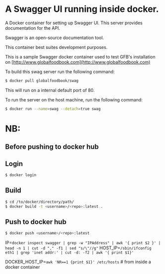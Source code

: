 # A Swagger UI running inside docker.

A Docker container for setting up Swagger UI. This server provides documentation for the API.

Swagger is an open-source documentation tool.

This container best suites development purposes.

This is a sample Swagger docker container used to test GFB's installation on [http://www.globalfoodbook.com](http://www.globalfoodbook.com)


To build this swag server run the following command:

```bash
$ docker pull globalfoodbook/swag
```

This will run on a internal default port of 80.

To run the server on the host machine, run the following command:

```bash
$ docker run --name=swag --detach=true swag

```

# NB:

## Before pushing to docker hub

## Login

```bash
$ docker login
```

## Build

```bash
$ cd /to/docker/directory/path/
$ docker build -t <username>/<repo>:latest .
```

## Push to docker hub

```bash
$ docker push <username>/<repo>:latest
```


IP=`docker inspect swagger | grep -w "IPAddress" | awk '{ print $2 }' | head -n 1 | cut -d "," -f1 | sed "s/\"//g"`
HOST_IP=`/sbin/ifconfig eth1 | grep 'inet addr:' | cut -d: -f2 | awk '{ print $1}'`

DOCKER_HOST_IP=`awk 'NR==1 {print $1}' /etc/hosts` # from inside a docker container
